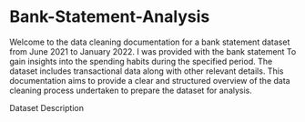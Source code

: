 # Bank-Statement-Analysis
Welcome to the data cleaning documentation for a bank statement dataset from June 2021 to January 2022. I was provided with the bank statement To gain insights into the spending habits during the specified period. The dataset includes transactional data along with other relevant details. This documentation aims to provide a clear and structured overview of the data cleaning process undertaken to prepare the dataset for analysis.

Dataset Description
